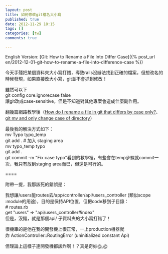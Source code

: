 ```yaml
---
layout: post
title: 如何修改git檔名大小寫
published: true
date: 2012-11-29 18:15
tags: []
categories: [tw]
comments: true

---
```

English Version: [Git: How to Rename a File Into Differ Case]({% post_url en/2012-12-01-git-how-to-rename-a-file-into-difference-case %})

今天手殘把某個資料夾大小寫打錯，導致rails沒辦法找到正確的檔案，但想改名的時候發現，如果直接改大小寫，git並不會抓到修改！  
  
雖然可以下  
		git config core.ignorecase false  
		讓git改成case-sensitive，但是不知道對其他專案會造成什麼副作用。  
  
翻幾篇網路教學後（[How do I rename a file in git that differs by case only?][2]、  
[git mv and only change case of directory][3]）  
  
最後我的解決方式如下：  
	mv Typo typo_temp  
	git add . # 加入 staging area  
	mv typo_temp typo  
	git add .  
	git commit -m "Fix case typo"看到的教學裡，有些會在temp步驟就commit一次，我只有放到staging area而已，但還是可行的。  
  
  
====  
  
  
附帶一提，我那該死的錯誤是：  
  
我想讓/users能routes去/app/controller/api/users_controller (類似scope :module的用途)，目的是保持API位置，但把code移到子目錄：  
		# routes.rb  
		get "users" => "api/users_controller#index"  
		但是，沒錯，就是那個api/ 子資料夾的大小寫打錯了！  
  
很機車的是他在我的開發機上很正常，一上production機器就炸 ActionController::RoutingError (uninitialized constant Api)  
  
但理論上這樣子連開發機都該炸啊！？真是奇妙@_@

[2]: http://apple.stackexchange.com/questions/51346/how-do-i-rename-a-file-in-git-that-differs-by-case-only
[3]: http://stackoverflow.com/questions/3011625/git-mv-and-only-change-case-of-directory
